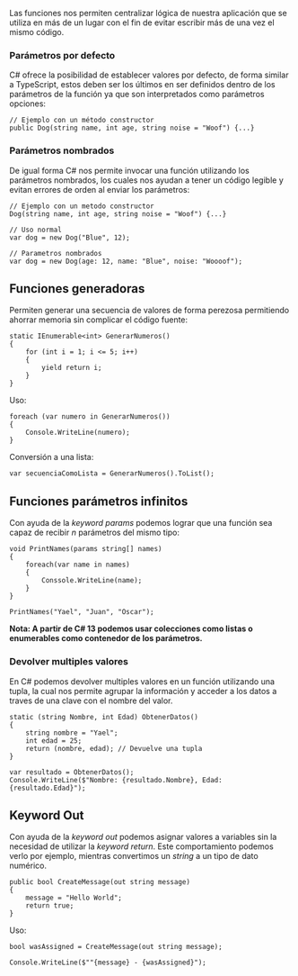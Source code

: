 Las funciones nos permiten centralizar lógica de nuestra aplicación que se utiliza en más de un lugar con el fin de evitar escribir más de una vez el mismo código.
### Parámetros por defecto

C# ofrece la posibilidad de establecer valores por defecto, de forma similar a TypeScript, estos deben ser los últimos en ser definidos dentro de los parámetros de la función ya que son interpretados como parámetros opciones:

```
// Ejemplo con un método constructor
public Dog(string name, int age, string noise = "Woof") {...}
```
### Parámetros nombrados

De igual forma C# nos permite invocar una función utilizando los parámetros nombrados, los cuales nos ayudan a tener un código legible y evitan errores de orden al enviar los parámetros:

```
// Ejemplo con un metodo constructor
Dog(string name, int age, string noise = "Woof") {...}

// Uso normal
var dog = new Dog("Blue", 12);

// Parametros nombrados
var dog = new Dog(age: 12, name: "Blue", noise: "Woooof");
```
## Funciones generadoras

Permiten generar una secuencia de valores de forma perezosa permitiendo ahorrar memoria sin complicar el código fuente:

```
static IEnumerable<int> GenerarNumeros()
{
    for (int i = 1; i <= 5; i++)
    {
        yield return i;
    }
}
```

Uso:

```
foreach (var numero in GenerarNumeros())
{
    Console.WriteLine(numero);
}
```

Conversión a una lista:

```
var secuenciaComoLista = GenerarNumeros().ToList();
```
## Funciones parámetros infinitos

Con ayuda de la *keyword params* podemos lograr que una función sea capaz de recibir *n* parámetros del mismo tipo:

```
void PrintNames(params string[] names)
{
	foreach(var name in names)
	{
		Conssole.WriteLine(name);
	}
}

PrintNames("Yael", "Juan", "Oscar");
```

**Nota: A partir de C# 13 podemos usar colecciones como listas o enumerables como contenedor de los parámetros.**
### Devolver multiples valores

En C# podemos devolver multiples valores en un función utilizando una tupla, la cual nos permite agrupar la información y acceder a los datos a traves de una clave con el nombre del valor.

```
static (string Nombre, int Edad) ObtenerDatos()
{
    string nombre = "Yael";
    int edad = 25;
    return (nombre, edad); // Devuelve una tupla
}

var resultado = ObtenerDatos();
Console.WriteLine($"Nombre: {resultado.Nombre}, Edad: {resultado.Edad}");
```
## Keyword Out

Con ayuda de la *keyword out* podemos asignar valores a variables sin la necesidad de utilizar la *keyword return*. Este comportamiento podemos verlo por ejemplo, mientras convertimos un *string* a un tipo de dato numérico.

```
public bool CreateMessage(out string message)
{
	message = "Hello World";
	return true;
}
```

Uso:

```
bool wasAssigned = CreateMessage(out string message);

Console.WriteLine($""{message} - {wasAssigned}");
```